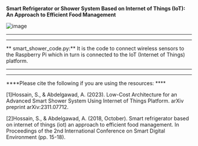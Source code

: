 
**Smart Refrigerator or Shower System Based on Internet of Things (IoT): An Approach to Efficient Food Management**



![image](https://github.com/Shadeeb-Hossain/Smart-Shower-IoT-system-/assets/154857980/5a19bb1e-274f-4e12-8fa3-22c9caf1aa05)



---------------------------------------------------------------------------------------------------------------------------------------------------------------------------------------------------
---------------------------------------------------------------------------------------------------------------------------------------------------------------------------------------------------



**
smart_shower_code.py:**     It is the code to connect wireless sensors to the Raspberry Pi which in turn is connected to the IoT (Internet of Things) platform. 


---------------------------------------------------------------------------------------------------------------------------------------------------------------------------------------------
--------------------------------------------------------------------------------------------------------------------------------------------------------------------------------------------


****Please cite the following if you are using the resources: ****



[1]Hossain, S., & Abdelgawad, A. (2023). Low-Cost Architecture for an Advanced Smart Shower System Using Internet of Things Platform. arXiv preprint arXiv:2311.07712.

[2]Hossain, S., & Abdelgawad, A. (2018, October). Smart refrigerator based on internet of things (iot) an approach to efficient food management. In Proceedings of the 2nd International Conference on Smart Digital Environment (pp. 15-18).
